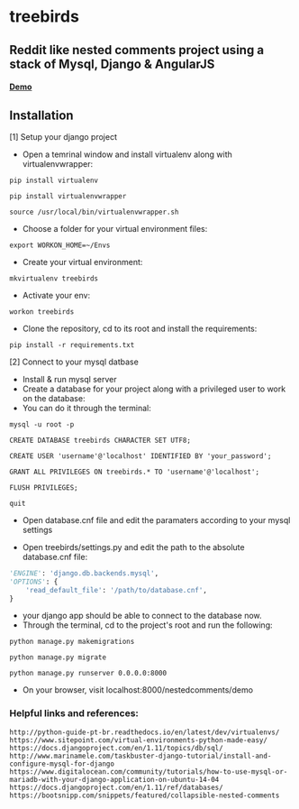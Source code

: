 # treebirds
## Reddit like nested comments project using a stack of Mysql, Django & AngularJS

#### [Demo](https://husseny.xyz/nestedcomments/demo/)

## Installation

[1] Setup your django project

* Open a temrinal window and install virtualenv along with virtualenvwrapper:

```pip install virtualenv```

```pip install virtualenvwrapper```

```source /usr/local/bin/virtualenvwrapper.sh```

* Choose a folder for your virtual environment files:

```export WORKON_HOME=~/Envs```

* Create your virtual environment:

```mkvirtualenv treebirds```

* Activate your env:

```workon treebirds```

* Clone the repository, cd to its root and install the requirements:

```pip install -r requirements.txt```


[2] Connect to  your mysql datbase


* Install & run mysql server
* Create a database for your project along with a privileged user to work on the database:
* You can do it through the terminal:

```mysql -u root -p```

```CREATE DATABASE treebirds CHARACTER SET UTF8;```

```CREATE USER 'username'@'localhost' IDENTIFIED BY 'your_password';```

```GRANT ALL PRIVILEGES ON treebirds.* TO 'username'@'localhost';```

```FLUSH PRIVILEGES;```

```quit```

* Open database.cnf file and edit the paramaters according to your mysql settings

* Open treebirds/settings.py and edit the path to the absolute database.cnf file:
```python
'ENGINE': 'django.db.backends.mysql',
'OPTIONS': {
    'read_default_file': '/path/to/database.cnf',
}
```

* your django app should be able to connect to the database now.
* Through the terminal, cd to the project's root and run the following:

```python manage.py makemigrations```

```python manage.py migrate```

```python manage.py runserver 0.0.0.0:8000```

* On your browser, visit localhost:8000/nestedcomments/demo

### Helpful links and references:
	http://python-guide-pt-br.readthedocs.io/en/latest/dev/virtualenvs/
	https://www.sitepoint.com/virtual-environments-python-made-easy/
	https://docs.djangoproject.com/en/1.11/topics/db/sql/
	http://www.marinamele.com/taskbuster-django-tutorial/install-and-configure-mysql-for-django
	https://www.digitalocean.com/community/tutorials/how-to-use-mysql-or-mariadb-with-your-django-application-on-ubuntu-14-04
	https://docs.djangoproject.com/en/1.11/ref/databases/
	https://bootsnipp.com/snippets/featured/collapsible-nested-comments